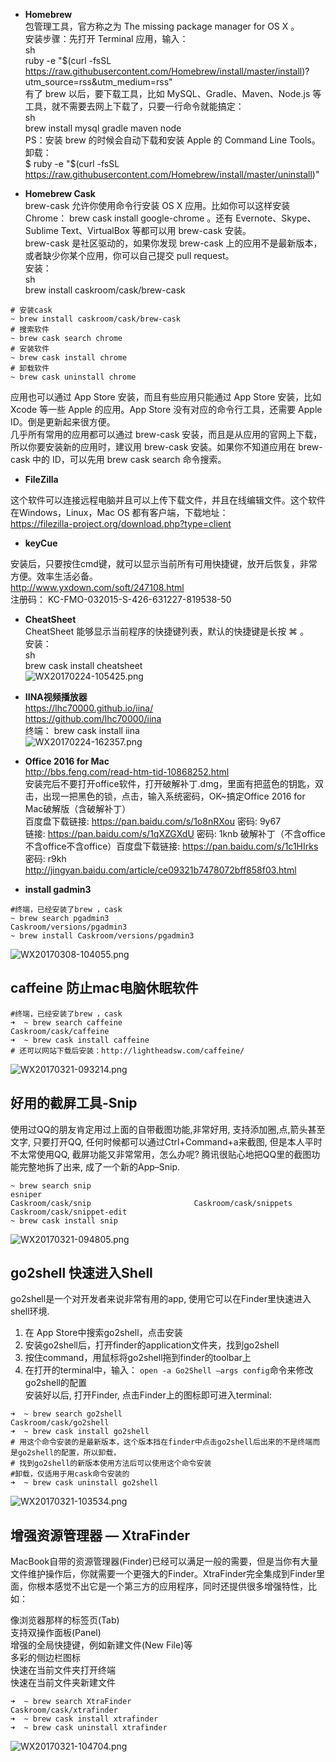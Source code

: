 * **Homebrew**    
包管理工具，官方称之为 The missing package manager for OS X 。       
安装步骤：先打开 Terminal 应用，输入：       
sh     
ruby -e "$(curl -fsSL https://raw.githubusercontent.com/Homebrew/install/master/install)?     utm_source=rss&utm_medium=rss"      
有了 brew 以后，要下载工具，比如 MySQL、Gradle、Maven、Node.js 等工具，就不需要去网上下载了，只要一行命令就能搞定：    
sh     
brew install mysql gradle maven node    
PS：安装 brew 的时候会自动下载和安装 Apple 的 Command Line Tools。      
卸载：      
$ ruby -e "$(curl -fsSL https://raw.githubusercontent.com/Homebrew/install/master/uninstall)"     

* **Homebrew Cask**    
brew-cask 允许你使用命令行安装 OS X 应用。比如你可以这样安装 Chrome： brew cask install google-chrome 。还有 Evernote、Skype、Sublime Text、VirtualBox 等都可以用 brew-cask 安装。      
brew-cask 是社区驱动的，如果你发现 brew-cask 上的应用不是最新版本，或者缺少你某个应用，你可以自己提交 pull request。     
安装：     
sh    
brew install caskroom/cask/brew-cask    
```
# 安装cask
~ brew install caskroom/cask/brew-cask   
# 搜索软件
~ brew cask search chrome
# 安装软件
~ brew cask install chrome   
# 卸载软件
~ brew cask uninstall chrome
```
应用也可以通过 App Store 安装，而且有些应用只能通过 App Store 安装，比如 Xcode 等一些 Apple 的应用。App Store 没有对应的命令行工具，还需要 Apple ID。倒是更新起来很方便。     
几乎所有常用的应用都可以通过 brew-cask 安装，而且是从应用的官网上下载，所以你要安装新的应用时，建议用 brew-cask 安装。如果你不知道应用在 brew-cask 中的 ID，可以先用 brew cask search 命令搜索。     

* **FileZilla**    

这个软件可以连接远程电脑并且可以上传下载文件，并且在线编辑文件。这个软件在Windows，Linux，Mac OS 都有客户端，下载地址：    
https://filezilla-project.org/download.php?type=client     

* **keyCue**     

安装后，只要按住cmd键，就可以显示当前所有可用快捷键，放开后恢复，非常方便。效率生活必备。     
http://www.yxdown.com/soft/247108.html      
注册码： KC-FMO-032015-S-426-631227-819538-50    

* **CheatSheet**   
CheatSheet 能够显示当前程序的快捷键列表，默认的快捷键是长按 ⌘ 。     
安装：    
sh    
brew cask install cheatsheet    
![WX20170224-105425.png](https://bitbucket.org/repo/oE6yEX/images/1600589099-WX20170224-105425.png)     

* **IINA视频播放器**  
https://lhc70000.github.io/iina/     
https://github.com/lhc70000/iina    
终端： brew cask install iina    
![WX20170224-162357.png](https://bitbucket.org/repo/oE6yEX/images/2666330251-WX20170224-162357.png)       

* **Office 2016 for Mac**     
http://bbs.feng.com/read-htm-tid-10868252.html      
安装完后不要打开office软件，打开破解补丁.dmg，里面有把蓝色的钥匙，双击，出现一把黑色的锁，点击，输入系统密码，OK~搞定Office 2016 for Mac破解版（含破解补丁）     
百度盘下载链接: https://pan.baidu.com/s/1o8nRXou 密码: 9y67    
链接: https://pan.baidu.com/s/1qXZGXdU 密码: 1knb 
破解补丁（不含office不含office不含office）百度盘下载链接: https://pan.baidu.com/s/1c1HIrks 密码: r9kh    
http://jingyan.baidu.com/article/ce09321b7478072bff858f03.html     

* **install gadmin3**    

```
#终端，已经安装了brew ，cask
~ brew search pgadmin3
Caskroom/versions/pgadmin3
~ brew install Caskroom/versions/pgadmin3
```
![WX20170308-104055.png](https://bitbucket.org/repo/oE6yEX/images/3516961668-WX20170308-104055.png)          

## **caffeine 防止mac电脑休眠软件**    
```
#终端，已经安装了brew ，cask
➜  ~ brew search caffeine
Caskroom/cask/caffeine
➜  ~ brew cask install caffeine     
# 还可以网站下载后安装：http://lightheadsw.com/caffeine/
```    
![WX20170321-093214.png](https://bitbucket.org/repo/oE6yEX/images/2083412284-WX20170321-093214.png)      

## **好用的截屏工具-Snip**     

使用过QQ的朋友肯定用过上面的自带截图功能,非常好用, 支持添加圈,点,箭头甚至文字, 只要打开QQ, 任何时候都可以通过Ctrl+Command+a来截图, 但是本人平时不太常使用QQ, 截屏功能又非常常用，怎么办呢? 腾讯很贴心地把QQ里的截图功能完整地拆了出来, 成了一个新的App–Snip.      

```
~ brew search snip
esniper
Caskroom/cask/snip                       Caskroom/cask/snippets
Caskroom/cask/snippet-edit
~ brew cask install snip
```    
![WX20170321-094805.png](https://bitbucket.org/repo/oE6yEX/images/3290402285-WX20170321-094805.png)        

## **go2shell  快速进入Shell**      

go2shell是一个对开发者来说非常有用的app, 使用它可以在Finder里快速进入shell环境. 

1. 在 App Store中搜索go2shell，点击安装
2. 安装go2shell后，打开finder的application文件夹，找到go2shell      
3. 按住command，用鼠标将go2shell拖到finder的toolbar上    
4. 在打开的terminal中，输入： `open -a Go2Shell —args config`命令来修改go2shell的配置     
安装好以后, 打开Finder, 点击Finder上的图标即可进入terminal:      
```
➜  ~ brew search go2shell
Caskroom/cask/go2shell
➜  ~ brew cask install go2shell
# 用这个命令安装的是最新版本，这个版本挡在finder中点击go2shell后出来的不是终端而是go2shell的配置，所以卸载，
# 找到go2shell的新版本使用方法后可以使用这个命令安装
#卸载，仅适用于用cask命令安装的
➜  ~ brew cask uninstall go2shell
```     
![WX20170321-103534.png](https://bitbucket.org/repo/oE6yEX/images/2256324488-WX20170321-103534.png)       

## **增强资源管理器 — XtraFinder**     

MacBook自带的资源管理器(Finder)已经可以满足一般的需要，但是当你有大量文件维护操作后，你就需要一个更强大的Finder。XtraFinder完全集成到Finder里面，你根本感觉不出它是一个第三方的应用程序，同时还提供很多增强特性，比如：

像浏览器那样的标签页(Tab)     
支持双操作面板(Panel)       
增强的全局快捷键，例如新建文件(New File)等        
多彩的侧边栏图标        
快速在当前文件夹打开终端        
快速在当前文件夹新建文件          
```
➜  ~ brew search XtraFinder
Caskroom/cask/xtrafinder
➜  ~ brew cask install xtrafinder
➜  ~ brew cask uninstall xtrafinder
```    
![WX20170321-104704.png](https://bitbucket.org/repo/oE6yEX/images/2821437663-WX20170321-104704.png)